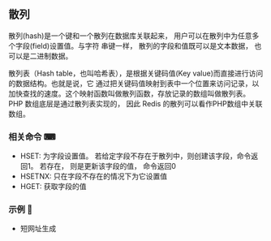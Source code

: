 ## 散列

散列(hash)是一个键和一个散列在数据库关联起来， 用户可以在散列中为任意多个字段(field)设置值。与字符
串键一样， 散列的字段和值既可以是文本数据， 也可以是二进制数据。 

散列表（Hash table，也叫哈希表），是根据关键码值(Key value)而直接进行访问的数据结构。也就是说，它
通过把关键码值映射到表中一个位置来访问记录，以加快查找的速度。这个映射函数叫做散列函数，存放记录的数组叫做散列表。
PHP 数组底层是通过散列表实现的， 因此 Redis 的散列可以看作PHP数组中关联数组。

### 相关命令 ⌨ 
- HSET: 为字段设置值。 若给定字段不存在于散列中，则创建该字段，命令返回1。 
  若存在， 则是更新该字段的值， 命令返回0
- HSETNX: 只在字段不存在的情况下为它设置值
- HGET: 获取字段的值  


### 示例 🌰
- 短网址生成